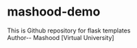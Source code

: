 # mashood-demo
This is Github repository for flask templates
<br>
Author-- Mashood [Virtual University]
